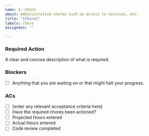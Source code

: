 ```yaml
---
name: 3. Chore
about: Administrative chores such as access to services, etc.
title: "[Chore]"
labels: chore
assignees: ''

---
```


### Required Action
A clear and concise description of what is required.

### Blockers
- [ ] Anything that you are waiting on or that might halt your progress.

### ACs
- [ ] [enter any relevant acceptance criteria here]
- [ ] Have the required chores been actioned?
- [ ] Projected Hours entered
- [ ] Actual Hours entered
- [ ] Code review completed
